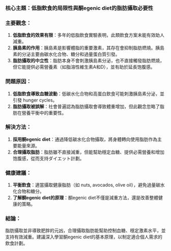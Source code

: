 ### 核心主題：低脂飲食的局限性與酮egenic diet的脂肪攝取必要性

### 主要觀念：
1. **低脂飲食的效果有限**：多年的低脂飲食實驗表明，此類飲食方案未能有效助人減重。
2. **胰島素的作用**：胰島素是影響體脂的重要激素，其存在會抑制脂肪燃燒。胰島素的分泌主要由碳水化合物、糖分和過量蛋白質引發。
3. **脂肪攝取的中立性**：脂肪本身不會刺激胰島素分泌，也不直接觸發脂肪燃燒，但它能提供必需營養素（如脂溶性維生素A和D），並有助於延長饱腹感。

### 問題原因：
1. **低脂飲食導致血糖波動**：低碳水化合物和高蛋白飲食可能刺激胰島素分泌，並引發 hunger cycles。
2. **脂肪攝取被誤解**：社會普遍認為脂肪攝取會導致體重增加，但此觀念忽略了脂肪在營養平衡中的重要性。

### 解決方法：
1. **採用酮egenic diet**：通過降低碳水化合物攝取，將身體轉向使用脂肪作為主要能量來源。
2. **合理攝取脂肪**：脂肪雖不直接減重，但能幫助穩定血糖、提供必需營養和增加饱腹感，從而支持ダイエット計劃。

### 健康建議：
1. **平衡飲食**：適當攝取健康脂肪（如 nuts, avocados, olive oil），避免過量碳水化合物和糖分。
2. **了解酮egenic diet的原理**：酮egenic diet不僅是減重方法，還是改善整體健康的策略。

### 結論：
脂肪攝取並非導致肥胖的元凶，合理攝取脂肪能幫助控制血糖、穩定激素水平，並支持有效減重。建議深入學習酮egenic diet的基本原理，以制定適合個人需求的飲食計劃。